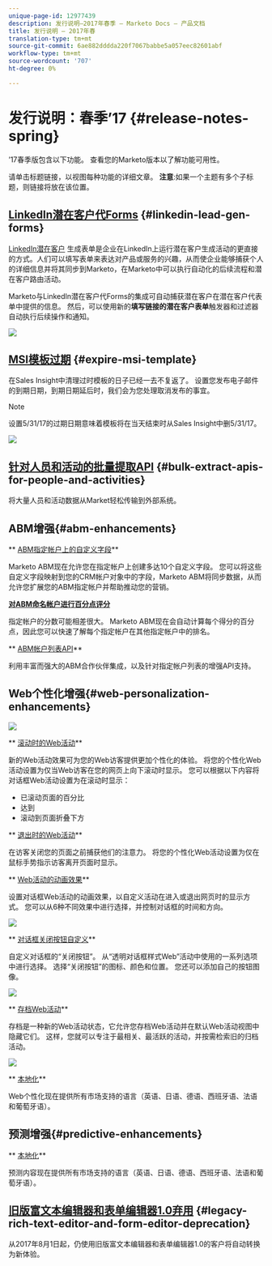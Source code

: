 ```yaml
---
unique-page-id: 12977439
description: 发行说明–2017年春季 — Marketo Docs — 产品文档
title: 发行说明 — 2017年春
translation-type: tm+mt
source-git-commit: 6ae882dddda220f7067babbe5a057eec82601abf
workflow-type: tm+mt
source-wordcount: '707'
ht-degree: 0%

---
```



# 发行说明：春季’17 {#release-notes-spring}

’17春季版包含以下功能。 查看您的Marketo版本以了解功能可用性。

请单击标题链接，以视图每种功能的详细文章。 **注意**:如果一个主题有多个子标题，则链接将放在该位置。

## [LinkedIn潜在客户代Forms](https://docs.marketo.com/x/ngLG) {#linkedin-lead-gen-forms}

[LinkedIn潜在客户](https://business.linkedin.com/marketing-solutions/native-advertising/lead-gen-ads) 生成表单是企业在LinkedIn上运行潜在客户生成活动的更直接的方式。人们可以填写表单来表达对产品或服务的兴趣，从而使企业能够捕获个人的详细信息并将其同步到Marketo，在Marketo中可以执行自动化的后续流程和潜在客户路由活动。

Marketo与LinkedIn潜在客户代Forms的集成可自动捕获潜在客户在潜在客户代表单中提供的信息。 然后，可以使用新的&#x200B;**填写链接的潜在客户表单**&#x200B;触发器和过滤器自动执行后续操作和通知。

![](assets/release-notes-image.png)

## [MSI模板过期](https://docs.marketo.com/x/VgIt) {#expire-msi-template}

在Sales Insight中清理过时模板的日子已经一去不复返了。 设置您发布电子邮件的到期日期，到期日期延后时，我们会为您处理取消发布的事宜。

>[!NOTE]
>
>设置5/31/17的过期日期意味着模板将在当天结束时从Sales Insight中删5/31/17。

![](assets/four-281-29.png)

## [针对人员和活动的批量提取API](https://developers.marketo.com/rest-api/bulk-extract/) {#bulk-extract-apis-for-people-and-activities}

将大量人员和活动数据从Market轻松传输到外部系统。

## ABM增强{#abm-enhancements}

** [ABM指定帐户上的自定义字段](https://docs.marketo.com/x/1wnG)**

Marketo ABM现在允许您在指定帐户上创建多达10个自定义字段。 您可以将这些自定义字段映射到您的CRM帐户对象中的字段，Marketo ABM将同步数据，从而允许您扩展您的ABM指定帐户并帮助推动您的营销。

**[对ABM命名帐户进行百分点评分](https://docs.marketo.com/display/docs/assets/abmpercentiles.png)**

指定帐户的分数可能相差很大。 Marketo ABM现在会自动计算每个得分的百分点，因此您可以快速了解每个指定帐户在其他指定帐户中的排名。

** [ABM帐户列表API](https://developers.marketo.com/rest-api/lead-database/named-account-lists/)**

利用丰富而强大的ABM合作伙伴集成，以及针对指定帐户列表的增强API支持。

## Web个性化增强{#web-personalization-enhancements}

![](assets/dialogoptions.png)

** [滚动时的Web活动](https://docs.marketo.com/x/2grG)**

新的Web活动效果可为您的Web访客提供更加个性化的体验。 将您的个性化Web活动设置为仅当Web访客在您的网页上向下滚动时显示。 您可以根据以下内容将对话框Web活动设置为在滚动时显示：

* 已滚动页面的百分比
* 达到
* 滚动到页面折叠下方

** [退出时的Web活动](https://docs.marketo.com/x/2grG)**

在访客关闭您的页面之前捕获他们的注意力。 将您的个性化Web活动设置为仅在鼠标手势指示访客离开页面时显示。

** [Web活动的动画效果](https://docs.marketo.com/x/JgNI)**

设置对话框Web活动的动画效果，以自定义活动在进入或退出网页时的显示方式。 您可以从6种不同效果中进行选择，并控制对话框的时间和方向。

![](assets/animationoptins.png)

** [对话框关闭按钮自定义](https://docs.marketo.com/x/JgNI)**

自定义对话框的“关闭按钮”。 从“透明对话框样式Web”活动中使用的一系列选项中进行选择。 选择“关闭按钮”的图标、颜色和位置。 您还可以添加自己的按钮图像。

![](assets/dialog-button-fill-5b1-5d.png)

** [存档Web活动](https://docs.marketo.com/x/_grG)**

存档是一种新的Web活动状态，它允许您存档Web活动并在默认Web活动视图中隐藏它们。 这样，您就可以专注于最相关、最活跃的活动，并按需检索旧的归档活动。

![](assets/archive-campaign-5b2-5d.png)

** [本地化](https://docs.marketo.com/x/YAIk)**

Web个性化现在提供所有市场支持的语言（英语、日语、德语、西班牙语、法语和葡萄牙语）。

## 预测增强{#predictive-enhancements}

** [本地化](https://docs.marketo.com/x/YAIk)**

预测内容现在提供所有市场支持的语言（英语、日语、德语、西班牙语、法语和葡萄牙语）。

## [旧版富文本编辑器和表单编辑器1.0弃用](https://nation.marketo.com/docs/DOC-4315) {#legacy-rich-text-editor-and-form-editor-deprecation}

从2017年8月1日起，仍使用旧版富文本编辑器和表单编辑器1.0的客户将自动转换为新体验。
